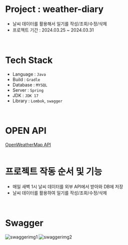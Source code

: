 # Project : weather-diary
- 날씨 데이터를 활용해서 일기를 작성/조회/수정/삭제
- 프로젝트 기간 : 2024.03.25 ~ 2024.03.31
<br>

# Tech Stack
- Language : `Java`
- Build : `Gradle`
- Database : `MYSQL`
- Server : `Spring`
- JDK : `JDK 17`
- Library : `Lombok`, `swagger`
<br>

# OPEN API
[OpenWeatherMap API](https://openweathermap.org/)
<br><br>

# 프로젝트 작동 순서 및 기능
- 매일 새벽 1시 날씨 데이터를 외부 API에서 받아와 DB에 저장
- 날씨 데이터를 활용하여 일기를 작성/조회/수정/삭제
<br>

# Swagger
![swaggerimg1](https://github.com/IM-GYURI/Weather-Diary/assets/80020777/e5c3ef4d-ca81-4d42-bef9-98a60cf66cdf)
![swaggerimg2](https://github.com/IM-GYURI/Weather-Diary/assets/80020777/c4459eea-ec3a-4fc0-bd84-655b88c54a3a)
